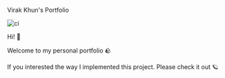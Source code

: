 Virak Khun's Portfolio

![ci](https://github.com/virakkhun/personal-portfolio/actions/workflows/ci.yml/badge.svg)

Hi! 👋

Welcome to my personal portfolio 🪨

If you interested the way I implemented this project. Please check it out 🪐
